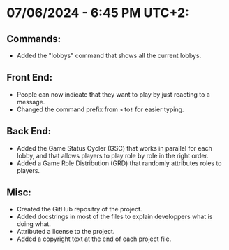 # 07/06/2024 - 6:45 PM UTC+2:
## Commands:
- Added the "lobbys" command that shows all the current lobbys.

## Front End:
- People can now indicate that they want to play by just reacting to a message.
- Changed the command prefix from `>` to`!` for easier typing.

## Back End:
- Added the Game Status Cycler (GSC) that works in parallel for each lobby, and that allows players to play role by role in the right order.
- Added a Game Role Distribution (GRD) that randomly attributes roles to players.

## Misc:
- Created the GitHub repositry of the project.
- Added docstrings in most of the files to explain developpers what is doing what.
- Attributed a license to the project.
- Added a copyright text at the end of each project file.
